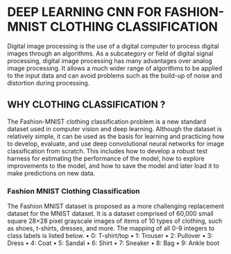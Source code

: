 # DEEP LEARNING CNN FOR FASHION-MNIST CLOTHING CLASSIFICATION  
Digital image processing is the use of a digital computer to process digital 
images through an algorithms. As a subcategory or field of digital signal 
processing, digital image processing has many advantages over analog image 
processing. It allows a much wider range of algorithms to be applied to the input 
data and can avoid problems such as the build-up of noise and distortion during 
processing.  
## WHY CLOTHING CLASSIFICATION ? 
The Fashion-MNIST clothing classification problem is a new standard dataset 
used in computer vision and deep learning. 
Although the dataset is relatively simple, it can be used as the basis for learning 
and practicing how to develop, evaluate, and use deep convolutional neural 
networks for image classification from scratch. This includes how to develop a 
robust test harness for estimating the performance of the model, how to explore 
improvements to the model, and how to save the model and later load it to make 
predictions on new data. 
### Fashion MNIST Clothing Classification 
The Fashion MNIST dataset is proposed as a more challenging replacement 
dataset for the MNIST dataset. 
It is a dataset comprised of 60,000 small square 28×28 pixel grayscale images of 
items of 10 types of clothing, such as shoes, t-shirts, dresses, and more. The 
mapping of all 0-9 integers to class labels is listed below. 
• 0: T-shirt/top 
• 1: Trouser 
• 2: Pullover 
• 3: Dress 
• 4: Coat 
• 5: Sandal 
• 6: Shirt 
• 7: Sneaker 
• 8: Bag 
• 9: Ankle boot
